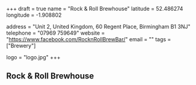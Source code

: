+++
draft = true
name = "Rock & Roll Brewhouse"
latitude = 52.486274
longitude = -1.908802

address = "Unit 2, United Kingdom, 60 Regent Place, Birmingham B1 3NJ"
telephone = "07969 759649"
website = "https://www.facebook.com/RocknRollBrewBar/"
email = ""
tags = ["Brewery"]

logo = "logo.jpg"
+++

## Rock & Roll Brewhouse
